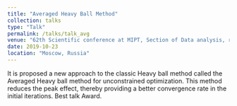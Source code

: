 ```yaml
---
title: "Averaged Heavy Ball Method"
collection: talks
type: "Talk"
permalink: /talks/talk_avg
venue: "62th Scientific conference at MIPT, Section of Data analysis, recognition and prediction"
date: 2019-10-23
location: "Moscow, Russia"
---
```

It is proposed a new approach to the classic Heavy ball method called the Averaged Heavy ball method for unconstrained optimization. This method reduces the peak effect, thereby providing a better convergence rate in the initial iterations. Best talk Award.
